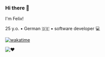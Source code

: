 ### Hi there 👋

I'm Felix!

25 y.o. • German 🇩🇪 • software developer 💻

[![wakatime](https://wakatime.com/badge/user/3afc724c-584e-4135-a091-81163b0e5ae4.svg)](https://wakatime.com/@3afc724c-584e-4135-a091-81163b0e5ae4)

![❤️](https://skillicons.dev/icons?i=vue,nuxtjs,tailwind,bootstrap,html,css,js,ts,nodejs,git,vscode)

<!--
**Legiarrd/Legiarrd** is a ✨ _special_ ✨ repository because its `README.md` (this file) appears on your GitHub profile.

Here are some ideas to get you started:

- 🔭 I’m currently working on ...
- 🌱 I’m currently learning ...
- 👯 I’m looking to collaborate on ...
- 🤔 I’m looking for help with ...
- 💬 Ask me about ...
- 📫 How to reach me: ...
- 😄 Pronouns: ...
- ⚡ Fun fact: ...
-->
